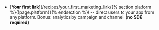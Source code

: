 * [**Your first link**](/recipes/your_first_marketing_link/{% section platform %}{{page.platform}}{% endsection %}) -- direct users to your app from any platform. Bonus: analytics by campaign and channel! **(no SDK required)**
